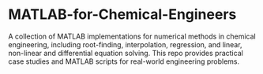 # MATLAB-for-Chemical-Engineers
A collection of MATLAB implementations for numerical methods in chemical engineering, including root-finding, interpolation, regression, and linear, non-linear and differential equation solving. This repo provides practical case studies and MATLAB scripts for real-world engineering problems.
